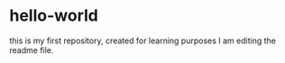 # hello-world
this is my first repository, created for learning purposes
I am editing the readme file.
